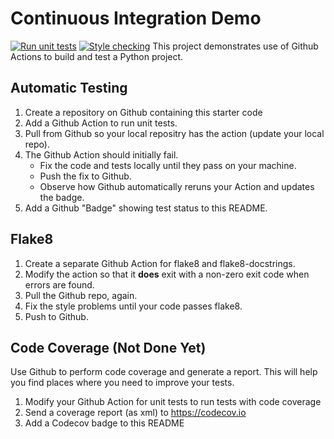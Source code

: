 Continuous Integration Demo
===========================
[![Run unit tests](https://github.com/PanidaRumriankit/ci-demo/actions/workflows/python-app.yml/badge.svg)](https://github.com/PanidaRumriankit/ci-demo/actions/workflows/python-app.yml)
[![Style checking](https://github.com/PanidaRumriankit/ci-demo/actions/workflows/style-checking.yml/badge.svg)](https://github.com/PanidaRumriankit/ci-demo/actions/workflows/style-checking.yml)
This project demonstrates use of Github Actions to build and test a Python project.  

## Automatic Testing

1. Create a repository on Github containing this starter code
2. Add a Github Action to run unit tests.
3. Pull from Github so your local repositry has the action (update your local repo).
4. The Github Action should initially fail.
   - Fix the code and tests locally until they pass on your machine.
   - Push the fix to Github.
   - Observe how Github automatically reruns your Action and updates the badge.
5. Add a Github "Badge" showing test status to this README.


## Flake8

1. Create a separate Github Action for flake8 and flake8-docstrings.
2. Modify the action so that it **does** exit with a non-zero exit code when errors are found.
3. Pull the Github repo, again.
4. Fix the style problems until your code passes flake8.
5. Push to Github.

## Code Coverage (Not Done Yet)

Use Github to perform code coverage and generate a report.
This will help you find places where you need to improve your tests.

1. Modify your Github Action for unit tests to run tests with code coverage
2. Send a coverage report (as xml) to <https://codecov.io>
3. Add a Codecov badge to this README


